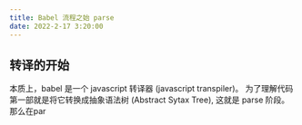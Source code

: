 ```yaml
---
title: Babel 流程之始 parse
date: 2022-2-17 3:20:00
---
```


## 转译的开始

本质上，babel 是一个 javascript 转译器 (javascript transpiler)。
为了理解代码第一部就是将它转换成抽象语法树 (Abstract Sytax Tree), 这就是 parse 阶段。
那么在par
